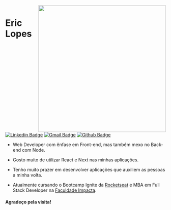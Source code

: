 <img align="right" width="400" height="400" src="https://media.giphy.com/media/N6funLtVsHW0g/giphy.gif">
 
# Eric Lopes

[![Linkedin Badge](https://img.shields.io/badge/-Eric%20Lopes-2f8609?style=flat-square&logo=LinkedIn&logoColor=white&link=https://www.linkedin.com/in/eric-oliveira-lopes/)](https://www.linkedin.com/in/eric-oliveira-lopes/)
[![Gmail Badge](https://img.shields.io/badge/-lopes.eric051@gmail.com-2f8609?style=flat-square&logo=Gmail&logoColor=white&link=mailto:lopes.eric051@gmail.com)](lopes.eric051@gmail.com)
[![Github Badge](https://img.shields.io/badge/-EricEOL-2f8609?style=flat-square&logo=Github&logoColor=white&link=https://github.com/EricEOL)](https://github.com/EricEOL)
 
- Web Developer com ênfase em Front-end, mas também mexo no Back-end com Node.

- Gosto muito de utilizar React e Next nas minhas aplicações.

- Tenho muito prazer em desenvolver aplicações que auxiliem as pessoas a minha volta.

- Atualmente cursando o Bootcamp Ignite da [Rocketseat](https://rocketseat.com.br/) e MBA em Full Stack Developer na [Faculdade Impacta](https://www.impacta.com.br/).

#### Agradeço pela visita! 
